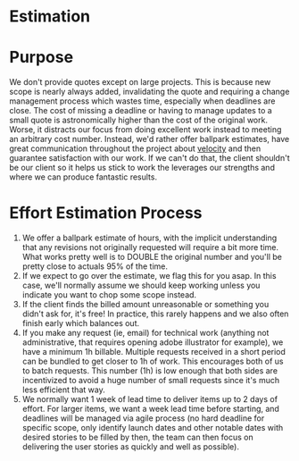# Estimation

# Purpose

We don't provide quotes except on large projects. This is because new scope is nearly always added, invalidating the quote and requiring a change management process which wastes time, especially when deadlines are close. The cost of missing a deadline or having to manage updates to a small quote is astronomically higher than the cost of the original work. Worse, it distracts our focus from doing excellent work instead to meeting an arbitrary cost number. Instead, we'd rather offer ballpark estimates, have great communication throughout the project about [velocity](https://www.scruminc.com/velocity/) and then guarantee satisfaction with our work. If we can't do that, the client shouldn't be our client so it helps us stick to work the leverages our strengths and where we can produce fantastic results.

# Effort Estimation Process

1) We offer a ballpark estimate of hours, with the implicit understanding that any revisions not originally requested will require a bit more time. What works pretty well is to DOUBLE the original number and you'll be pretty close to actuals 95% of the time.
2) If we expect to go over the estimate, we flag this for you asap. In this case, we'll normally assume we should keep working unless you indicate you want to chop some scope instead.
3) If the client finds the billed amount unreasonable or something you didn't ask for, it's free! In practice, this rarely happens and we also often finish early which balances out.
4) If you make any request (ie, email) for technical work (anything not administrative, that requires opening adobe illustrator for example), we have a minimum 1h billable. Multiple requests received in a short period can be bundled to get closer to 1h of work. This encourages both of us to batch requests. This number (1h) is low enough that both sides are incentivized to avoid a huge number of small requests since it's much less efficient that way.
5) We normally want 1 week of lead time to deliver items up to 2 days of effort. For larger items, we want a week lead time before starting, and deadlines will be managed via agile process (no hard deadline for specific scope, only identify launch dates and other notable dates with desired stories to be filled by then, the team can then focus on delivering the user stories as quickly and well as possible).
